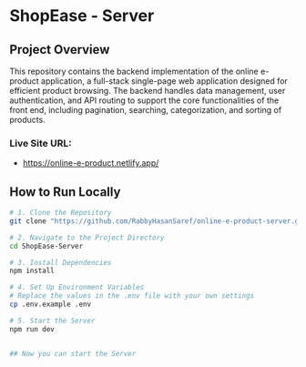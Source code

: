 # ShopEase - Server

## Project Overview
This repository contains the backend implementation of the online e-product application, a full-stack single-page web application designed for efficient product browsing. The backend handles data management, user authentication, and API routing to support the core functionalities of the front end, including pagination, searching, categorization, and sorting of products.

### Live Site URL: 
* https://online-e-product.netlify.app/

## How to Run Locally

```bash
# 1. Clone the Repository
git clone "https://github.com/RabbyHasanSaref/online-e-product-server.git"

# 2. Navigate to the Project Directory
cd ShopEase-Server

# 3. Install Dependencies
npm install

# 4. Set Up Environment Variables
# Replace the values in the .env file with your own settings
cp .env.example .env

# 5. Start the Server
npm run dev


## Now you can start the Server
